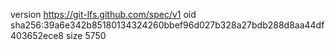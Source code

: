 version https://git-lfs.github.com/spec/v1
oid sha256:39a6e342b85180134324260bbef96d027b328a27bdb288d8aa44df403652ece8
size 5750
